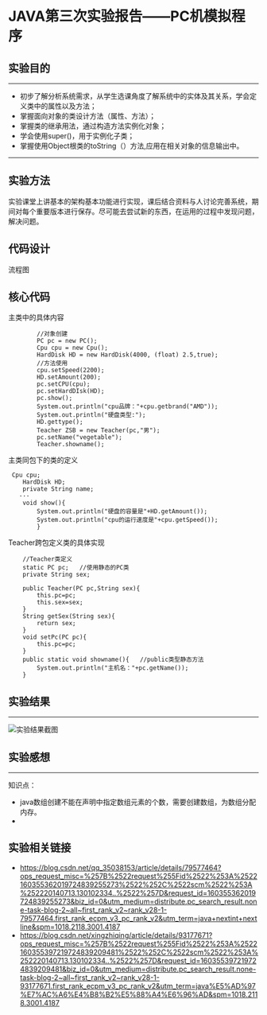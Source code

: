 # JAVA第三次实验报告——PC机模拟程序
## 实验目的
---
* 初步了解分析系统需求，从学生选课角度了解系统中的实体及其关系，学会定义类中的属性以及方法；
* 掌握面向对象的类设计方法（属性、方法）；
* 掌握类的继承用法，通过构造方法实例化对象；
* 学会使用super()，用于实例化子类；
* 掌握使用Object根类的toString（）方法,应用在相关对象的信息输出中。
---
## 实验方法
  实验课堂上讲基本的架构基本功能进行实现，课后结合资料与人讨论完善系统，期间对每个重要版本进行保存。尽可能去尝试新的东西，在运用的过程中发现问题，解决问题。
## 代码设计
  流程图
     
## 核心代码
主类中的具体内容
```
        //对象创建
        PC pc = new PC();
        Cpu cpu = new Cpu();
        HardDisk HD = new HardDisk(4000, (float) 2.5,true);
        //方法使用
        cpu.setSpeed(2200);
        HD.setAmount(200);
        pc.setCPU(cpu);
        pc.setHardDIsk(HD);
        pc.show();
        System.out.println("cpu品牌："+cpu.getbrand("AMD"));
        System.out.println("硬盘类型:");
        HD.gettype();
        Teacher ZSB = new Teacher(pc,"男");
        pc.setName("vegetable");
        Teacher.showname();
```
主类同包下的类的定义
```
 Cpu cpu;
    HardDisk HD;
    private String name;
   ···
    void show(){
        System.out.println("硬盘的容量是"+HD.getAmount());
        System.out.println("cpu的运行速度是"+cpu.getSpeed());
        }
```
Teacher跨包定义类的具体实现
```
    //Teacher类定义
    static PC pc;   //使用静态的PC类
    private String sex;       
    
    public Teacher(PC pc,String sex){
        this.pc=pc;
        this.sex=sex;
    }
    String getSex(String sex){
        return sex;
    }
    void setPc(PC pc){
        this.pc=pc;
    }
    public static void showname(){   //public类型静态方法
        System.out.println("主机名："+pc.getName());
    }
```
## 实验结果
---

![实验结果截图](实验结果.png)
## 实验感想
---

知识点：
* java数组创建不能在声明中指定数组元素的个数，需要创建数组，为数组分配内存。
*
## 实验相关链接
* https://blog.csdn.net/qq_35038153/article/details/79577464?ops_request_misc=%257B%2522request%255Fid%2522%253A%2522160355362019724839255273%2522%252C%2522scm%2522%253A%252220140713.130102334..%2522%257D&request_id=160355362019724839255273&biz_id=0&utm_medium=distribute.pc_search_result.none-task-blog-2~all~first_rank_v2~rank_v28-1-79577464.first_rank_ecpm_v3_pc_rank_v2&utm_term=java+nextint+nextline&spm=1018.2118.3001.4187
* https://blog.csdn.net/xingzhiqing/article/details/93177671?ops_request_misc=%257B%2522request%255Fid%2522%253A%2522160355397219724839209481%2522%252C%2522scm%2522%253A%252220140713.130102334..%2522%257D&request_id=160355397219724839209481&biz_id=0&utm_medium=distribute.pc_search_result.none-task-blog-2~all~first_rank_v2~rank_v28-1-93177671.first_rank_ecpm_v3_pc_rank_v2&utm_term=java%E5%AD%97%E7%AC%A6%E4%B8%B2%E5%88%A4%E6%96%AD&spm=1018.2118.3001.4187
